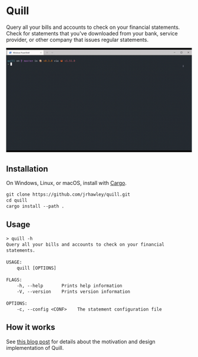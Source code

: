 # Quill

Query all your bills and accounts to check on your financial statements.
Check for statements that you've downloaded from your bank, service provider, or other company that issues regular statements.

![TUI demo](examples/demo.gif)

## Installation

On Windows, Linux, or macOS, install with [Cargo](https://doc.rust-lang.org/cargo/).

```shell
git clone https://github.com/jrhawley/quill.git
cd quill
cargo install --path .
```

## Usage

```shell
> quill -h
Query all your bills and accounts to check on your financial statements.

USAGE:
    quill [OPTIONS]

FLAGS:
    -h, --help       Prints help information
    -V, --version    Prints version information

OPTIONS:
    -c, --config <CONF>    The statement configuration file
```

## How it works

See [this blog post](https://jrhawley.github.io/2020/09/19/financial-statements-quill) for details about the motivation and design implementation of Quill.

